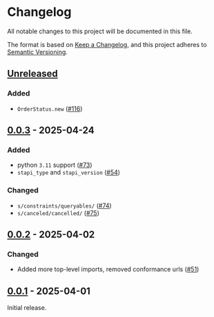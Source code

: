 <!-- markdownlint-disable MD024 -->

# Changelog

All notable changes to this project will be documented in this file.

The format is based on [Keep a Changelog](https://keepachangelog.com/en/1.1.0/), and this project adheres to [Semantic Versioning](https://semver.org/spec/v2.0.0.html).

## [Unreleased]

### Added

- `OrderStatus.new` ([#116](https://github.com/stapi-spec/pystapi/pull/116))

## [0.0.3] - 2025-04-24

### Added

- python `3.11` support ([#73](https://github.com/stapi-spec/pystapi/pull/73))
- `stapi_type` and `stapi_version` ([#54](https://github.com/stapi-spec/pystapi/pull/54))

### Changed

- `s/constraints/queryables/` ([#74](https://github.com/stapi-spec/pystapi/pull/74))
- `s/canceled/cancelled/` ([#75](https://github.com/stapi-spec/pystapi/pull/75))

## [0.0.2] - 2025-04-02

### Changed

- Added more top-level imports, removed conformance urls ([#51](https://github.com/stapi-spec/pystapi/pull/51))

## [0.0.1] - 2025-04-01

Initial release.

[unreleased]: https://github.com/stapi-spec/pystapi/compare/stac-pydantic/stapi-pydantic%2Fv0.0.3...main
[0.0.3]: https://github.com/stapi-spec/pystapi/compare/stac-pydantic/stapi-pydantic%2Fv0.0.2...stapi-pydantic%2Fv0.0.3
[0.0.2]: https://github.com/stapi-spec/pystapi/compare/stac-pydantic/stapi-pydantic%2Fv0.0.1...stapi-pydantic%2Fv0.0.2
[0.0.1]: https://github.com/stapi-spec/pystapi/releases/tag/stapi-pydantic%2Fv0.0.1
